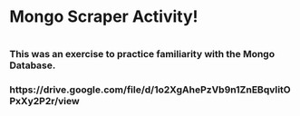 <h1>Mongo Scraper Activity!<h1>
<h3>This was an exercise to practice familiarity with the Mongo Database.<h3>
https://drive.google.com/file/d/1o2XgAhePzVb9n1ZnEBqvIitOPxXy2P2r/view